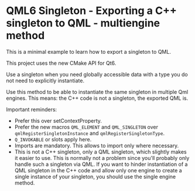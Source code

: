  # QML6 Singleton - Exporting a C++ singleton to QML - multiengine method

This is a minimal example to learn how to export a singleton to QML.

This project uses the new CMake API for Qt6.

Use a singleton when you need globally accessible data with a type you do not need to explicitly instantiate.

Use this method to be able to instantiate the same singleton in multiple Qml engines. This means: the C++ code is not a singleton, the exported QML is.

Important reminders:

* Prefer this over setContextProperty.
* Prefer the new macros `QML_ELEMENT` and `QML_SINGLETON` over `qmlRegisterSingletonInstance` and `qmlRegisterSingletonType`.
* `Q_INVOKABLE` or slots apply here.
* Imports are mandatory. This allows to import only where necessary.
* This is not a C++ singleton, only a QML singleton, which slightly makes it easier to use. This is normally not a problem since you'll probably only handle such a singleton via QML. If you want to hinder instantiation of a QML singleton in the C++ code and allow only one engine to create a single instance of your singleton, you should use the single engine method.
